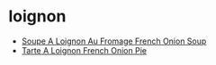 # loignon

 * [Soupe A Loignon Au Fromage French Onion Soup](index/s/soupe-a-loignon-au-fromage-french-onion-soup-11047.json)
 * [Tarte A Loignon French Onion Pie](index/t/tarte-a-loignon-french-onion-pie.json)
